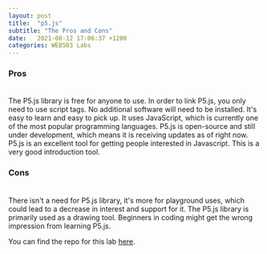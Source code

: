 ```yaml
---
layout: post
title:  "p5.js"
subtitle: "The Pros and Cons"
date:   2021-08-12 17:06:37 +1200
categories: WEB503 Labs
---
```



### Pros <br><br>

The P5.js library is free for anyone to use. In order to link P5.js, you only need to use script tags. No additional software will need to be installed. It's easy to learn and easy to pick up. It uses JavaScript, which is currently one of the most popular programming languages. P5.js is open-source and still under development, which means it is receiving updates as of right now. P5.js is an excellent tool for getting people interested in Javascript. This is a very good introduction tool.


### Cons <br><br>

There isn't a need for P5.js library, it's more for playground uses, which could lead to a decrease in interest and support for it.  The P5.js library is primarily used as a drawing tool. Beginners in coding might get the wrong impression from learning P5.js.



You can find the repo for this lab [here][Lab-Three].

[Lab-Three]: https://github.com/NMIT-GITHUB/web503-s2-21-lab-three-EzekielBrown
